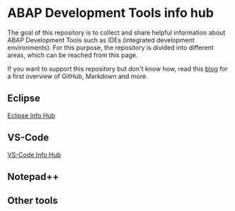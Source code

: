 # ABAP Development Tools info hub

The goal of this repository is to collect and share helpful information about ABAP Development Tools such as IDEs (integrated development environments). For this purpose, the repository is divided into different areas, which can be reached from this page.

If you want to support this repository but don't know how, read this [blog](https://blogs.sap.com/2020/01/28/github-markdown-visual-studio-code-and-git-to-share-knowledge/) for a first overview of GitHub, Markdown and more.

## Eclipse

[Eclipse Info Hub](/Eclipse/readme.md)

## VS-Code

[VS-Code Info Hub](/VS-Code/readme.md)

## Notepad++

## Other tools

